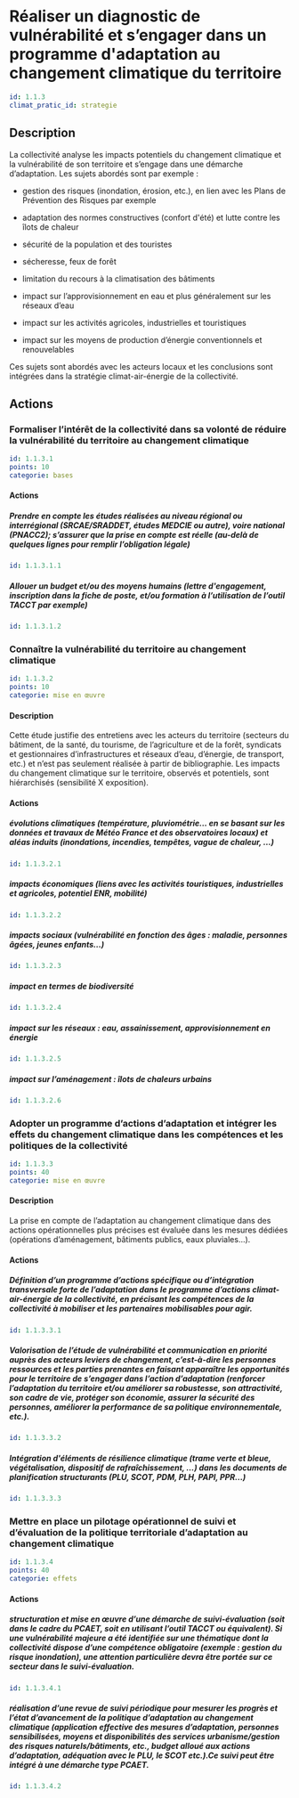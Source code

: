 # Réaliser un diagnostic de vulnérabilité et s’engager dans un programme d'adaptation au changement climatique du territoire
```yaml
id: 1.1.3
climat_pratic_id: strategie
```
## Description
La collectivité analyse les impacts potentiels du changement climatique et la vulnérabilité de son territoire et s’engage dans une démarche d’adaptation. Les sujets abordés sont par exemple :

- gestion des risques (inondation, érosion, etc.), en lien avec les Plans de Prévention des Risques par exemple

- adaptation des normes constructives (confort d'été) et lutte contre les îlots de chaleur

- sécurité de la population et des touristes

- sécheresse, feux de forêt

- limitation du recours à la climatisation des bâtiments

- impact sur l’approvisionnement en eau et plus généralement sur les réseaux d’eau

- impact sur les activités agricoles, industrielles et touristiques

- impact sur les moyens de production d’énergie conventionnels et renouvelables

Ces sujets sont abordés avec les acteurs locaux et les conclusions sont intégrées dans la stratégie climat-air-énergie de la collectivité.


## Actions
### Formaliser l’intérêt de la collectivité dans sa volonté de réduire la vulnérabilité du territoire au changement climatique
```yaml
id: 1.1.3.1
points: 10
categorie: bases
```
#### Actions
##### Prendre en compte les études réalisées au niveau régional ou interrégional (SRCAE/SRADDET, études MEDCIE ou autre), voire national (PNACC2); s’assurer que la prise en compte est réelle (au-delà de quelques lignes pour remplir l’obligation légale)
```yaml
id: 1.1.3.1.1
```

##### Allouer un budget et/ou des moyens humains (lettre d'engagement, inscription dans la fiche de poste, et/ou formation à l’utilisation de l’outil TACCT par exemple)
```yaml
id: 1.1.3.1.2
```


### Connaître la vulnérabilité du territoire au changement climatique
```yaml
id: 1.1.3.2
points: 10
categorie: mise en œuvre
```
#### Description
Cette étude justifie des entretiens avec les acteurs du territoire (secteurs du bâtiment, de la santé, du tourisme, de l’agriculture et de la forêt, syndicats et gestionnaires d’infrastructures et réseaux d’eau, d’énergie, de transport, etc.) et n’est pas seulement réalisée à partir de bibliographie.
Les impacts du changement climatique sur le territoire, observés et potentiels, sont hiérarchisés (sensibilité X exposition).

#### Actions
##### évolutions climatiques (température, pluviométrie... en se basant sur les données et travaux de Météo France et des observatoires locaux) et aléas induits (inondations, incendies, tempêtes, vague de chaleur, …)
```yaml
id: 1.1.3.2.1
```

##### impacts économiques (liens avec les activités touristiques, industrielles et agricoles, potentiel ENR, mobilité)
```yaml
id: 1.1.3.2.2
```

##### impacts sociaux (vulnérabilité en fonction des âges : maladie, personnes âgées, jeunes enfants…)
```yaml
id: 1.1.3.2.3
```

##### impact en termes de biodiversité
```yaml
id: 1.1.3.2.4
```

##### impact sur les réseaux : eau, assainissement, approvisionnement en énergie
```yaml
id: 1.1.3.2.5
```

##### impact sur l’aménagement : îlots de chaleurs urbains
```yaml
id: 1.1.3.2.6
```


### Adopter un programme d’actions d’adaptation et intégrer les effets du changement climatique dans les compétences et les politiques de la collectivité
```yaml
id: 1.1.3.3
points: 40
categorie: mise en œuvre
```
#### Description
La prise en compte de l’adaptation au changement climatique dans des actions opérationnelles plus précises est évaluée dans les mesures dédiées (opérations d’aménagement, bâtiments publics, eaux pluviales…).

#### Actions
##### Définition d’un programme d’actions spécifique ou d’intégration transversale forte de l’adaptation dans le programme d’actions climat-air-énergie de la collectivité, en précisant les compétences de la collectivité à mobiliser et les partenaires mobilisables pour agir.
```yaml
id: 1.1.3.3.1
```

##### Valorisation de l’étude de vulnérabilité et communication en priorité auprès des acteurs leviers de changement, c’est-à-dire les personnes ressources et les parties prenantes en faisant apparaître les opportunités pour le territoire de s’engager dans l’action d’adaptation (renforcer l’adaptation du territoire et/ou améliorer sa robustesse, son attractivité, son cadre de vie, protéger son économie, assurer la sécurité des personnes, améliorer la performance de sa politique environnementale, etc.).
```yaml
id: 1.1.3.3.2
```

##### Intégration d'éléments de résilience climatique (trame verte et bleue, végétalisation, dispositif de rafraîchissement, …) dans les documents de planification structurants (PLU, SCOT, PDM, PLH, PAPI, PPR...)
```yaml
id: 1.1.3.3.3
```


### Mettre en place un pilotage opérationnel de suivi et d’évaluation de la politique territoriale d’adaptation au changement climatique
```yaml
id: 1.1.3.4
points: 40
categorie: effets
```
#### Actions
##### structuration et mise en œuvre d’une démarche de suivi-évaluation (soit dans le cadre du PCAET, soit en utilisant l’outil TACCT ou équivalent). Si une vulnérabilité majeure a été identifiée sur une thématique dont la collectivité dispose d’une compétence obligatoire (exemple : gestion du risque inondation), une attention particulière devra être portée sur ce secteur dans le suivi-évaluation.
```yaml
id: 1.1.3.4.1
```

##### réalisation d’une revue de suivi périodique pour mesurer les progrès et l’état d’avancement de la politique d’adaptation au changement climatique (application effective des mesures d’adaptation, personnes sensibilisées, moyens et disponibilités des services urbanisme/gestion des risques naturels/bâtiments, etc., budget alloué aux actions d’adaptation, adéquation avec le PLU, le SCOT etc.).Ce suivi peut être intégré à une démarche type PCAET.
```yaml
id: 1.1.3.4.2
```


